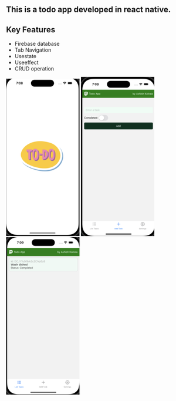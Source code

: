 
## This is a todo app developed in react native.

## Key Features
- Firebase database
- Tab Navigation
- Usestate
- Useeffect
- CRUD operation

<div>
  
<img src="DemoImages/splash.png" width="200">
<img src="DemoImages/add_task.png" width="200">
<img src="DemoImages/tasks.png" width="200">



</div>

